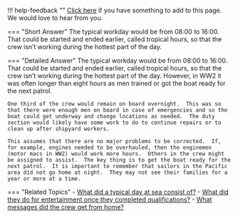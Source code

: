 !!! help-feedback ""
    [Click here](https://other.example.com/feedback) if you have something to add to this page. We would love to hear from you.

=== "Short Answer"
    The typical workday would be from 08:00 to 16:00. That could be started and ended earlier, called tropical hours, so that the crew isn’t working during the hottest part of the day.

=== "Detailed Answer"
    The typical workday would be from 08:00 to 16:00.  That could be started and ended earlier, called tropical hours, so that the crew isn’t working during the hottest part of the day.  However, in WW2 it was often longer than eight hours as men trained or got the boat ready for the next patrol.
    
    One third of the crew would remain on board overnight.  This was so that there were enough men on board in case of emergencies and so the boat could get underway and change locations as needed.  The duty section would likely have some work to do to continue repairs or to clean up after shipyard workers.
    
    This assumes that there are no major problems to be corrected.  If, for example, engines needed to be overhauled, then the enginemen (motor macs in WW2) would work more hours.  Others in the crew might be assigned to assist.  The key thing is to get the boat ready for the next patrol.  It is important to remember that sailors in the Pacific area did not go home at night.  They may not see their families for a year or more at a time.

=== "Related Topics"
    - [What did a typical day at sea consist of?](./what-did-a-typical-day-at-sea-consist-of.md)
    - [What did they do for entertainment once they completed qualifications?](./what-did-they-do-for-entertainment-once-they-completed-qualifications.md)
    - [What messages did the crew get from home?](./what-messages-did-the-crew-get-from-home.md)
